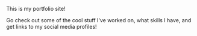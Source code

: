 This is my portfolio site! 

Go check out some of the cool stuff I've worked on, what skills I have, and get links to my social media profiles!